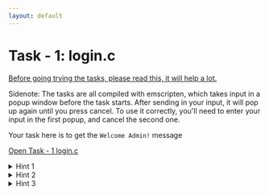 ```yaml
---
layout: default
---
```


# Task - 1: login.c

[Before going trying the tasks, please read this, it will help a lot.](https://www.usenix.org/system/files/sec20-lehmann.pdf)

Sidenote: The tasks are all compiled with emscripten, which takes input in a popup window before the task starts. After sending in your input, it will pop up again until you press cancel. To use it correctly, you'll need to enter your input in the first popup, and cancel the second one.

Your task here is to get the `Welcome Admin!` message

[Open Task - 1 login.c](../assets/wasm/login.html)

<details>
  <summary>Hint 1</summary>

This is a simple buffer overflow, much like in a normal binary.
</details>

<details>
  <summary>Hint 2</summary>

Try to overwrite the `user` variable on the stack to pass the check.
</details>

<details>
  <summary>Hint 3</summary>

Man... what else is there to say?
</details>
